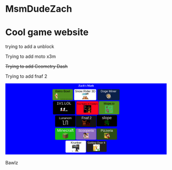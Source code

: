 # MsmDudeZach

<h1>Cool game website</h1>

<p>trying to add a unblock</p>

<p>Trying to add moto x3m</p>

<strike><p>Trying to add Geometry Dash</p></strike>

<p>Trying to add fnaf 2</p>


<img src="Pictures/Preview.png">

<p>Bawlz</p>
